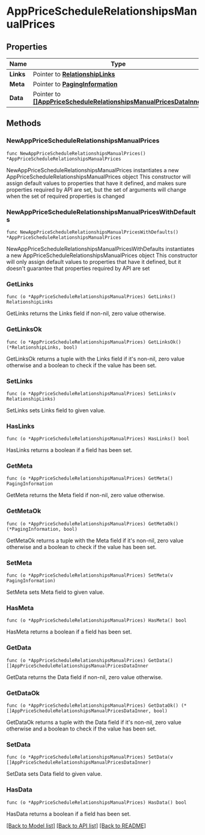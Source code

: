 # AppPriceScheduleRelationshipsManualPrices

## Properties

Name | Type | Description | Notes
------------ | ------------- | ------------- | -------------
**Links** | Pointer to [**RelationshipLinks**](RelationshipLinks.md) |  | [optional] 
**Meta** | Pointer to [**PagingInformation**](PagingInformation.md) |  | [optional] 
**Data** | Pointer to [**[]AppPriceScheduleRelationshipsManualPricesDataInner**](AppPriceScheduleRelationshipsManualPricesDataInner.md) |  | [optional] 

## Methods

### NewAppPriceScheduleRelationshipsManualPrices

`func NewAppPriceScheduleRelationshipsManualPrices() *AppPriceScheduleRelationshipsManualPrices`

NewAppPriceScheduleRelationshipsManualPrices instantiates a new AppPriceScheduleRelationshipsManualPrices object
This constructor will assign default values to properties that have it defined,
and makes sure properties required by API are set, but the set of arguments
will change when the set of required properties is changed

### NewAppPriceScheduleRelationshipsManualPricesWithDefaults

`func NewAppPriceScheduleRelationshipsManualPricesWithDefaults() *AppPriceScheduleRelationshipsManualPrices`

NewAppPriceScheduleRelationshipsManualPricesWithDefaults instantiates a new AppPriceScheduleRelationshipsManualPrices object
This constructor will only assign default values to properties that have it defined,
but it doesn't guarantee that properties required by API are set

### GetLinks

`func (o *AppPriceScheduleRelationshipsManualPrices) GetLinks() RelationshipLinks`

GetLinks returns the Links field if non-nil, zero value otherwise.

### GetLinksOk

`func (o *AppPriceScheduleRelationshipsManualPrices) GetLinksOk() (*RelationshipLinks, bool)`

GetLinksOk returns a tuple with the Links field if it's non-nil, zero value otherwise
and a boolean to check if the value has been set.

### SetLinks

`func (o *AppPriceScheduleRelationshipsManualPrices) SetLinks(v RelationshipLinks)`

SetLinks sets Links field to given value.

### HasLinks

`func (o *AppPriceScheduleRelationshipsManualPrices) HasLinks() bool`

HasLinks returns a boolean if a field has been set.

### GetMeta

`func (o *AppPriceScheduleRelationshipsManualPrices) GetMeta() PagingInformation`

GetMeta returns the Meta field if non-nil, zero value otherwise.

### GetMetaOk

`func (o *AppPriceScheduleRelationshipsManualPrices) GetMetaOk() (*PagingInformation, bool)`

GetMetaOk returns a tuple with the Meta field if it's non-nil, zero value otherwise
and a boolean to check if the value has been set.

### SetMeta

`func (o *AppPriceScheduleRelationshipsManualPrices) SetMeta(v PagingInformation)`

SetMeta sets Meta field to given value.

### HasMeta

`func (o *AppPriceScheduleRelationshipsManualPrices) HasMeta() bool`

HasMeta returns a boolean if a field has been set.

### GetData

`func (o *AppPriceScheduleRelationshipsManualPrices) GetData() []AppPriceScheduleRelationshipsManualPricesDataInner`

GetData returns the Data field if non-nil, zero value otherwise.

### GetDataOk

`func (o *AppPriceScheduleRelationshipsManualPrices) GetDataOk() (*[]AppPriceScheduleRelationshipsManualPricesDataInner, bool)`

GetDataOk returns a tuple with the Data field if it's non-nil, zero value otherwise
and a boolean to check if the value has been set.

### SetData

`func (o *AppPriceScheduleRelationshipsManualPrices) SetData(v []AppPriceScheduleRelationshipsManualPricesDataInner)`

SetData sets Data field to given value.

### HasData

`func (o *AppPriceScheduleRelationshipsManualPrices) HasData() bool`

HasData returns a boolean if a field has been set.


[[Back to Model list]](../README.md#documentation-for-models) [[Back to API list]](../README.md#documentation-for-api-endpoints) [[Back to README]](../README.md)



